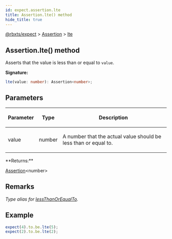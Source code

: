 ```yaml
---
id: expect.assertion.lte
title: Assertion.lte() method
hide_title: true
---
```


[@rbxts/expect](./expect.md) &gt; [Assertion](./expect.assertion.md) &gt; [lte](./expect.assertion.lte.md)

## Assertion.lte() method

Asserts that the value is less than or equal to `value`<!-- -->.

**Signature:**

```typescript
lte(value: number): Assertion<number>;
```

## Parameters

<table><thead><tr><th>

Parameter


</th><th>

Type


</th><th>

Description


</th></tr></thead>
<tbody><tr><td>

value


</td><td>

number


</td><td>

A number that the actual value should be less than or equal to.


</td></tr>
</tbody></table>
**Returns:**

[Assertion](./expect.assertion.md)<!-- -->&lt;number&gt;

## Remarks

_Type alias for [lessThanOrEqualTo](./expect.assertion.lessthanorequalto.md)<!-- -->._

## Example


```ts
expect(4).to.be.lte(5);
expect(2).to.be.lte(2);
```
